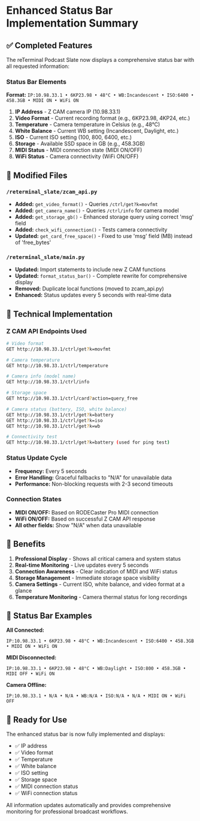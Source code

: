 # Enhanced Status Bar Implementation Summary

## ✅ Completed Features

The reTerminal Podcast Slate now displays a comprehensive status bar with all requested information:

### Status Bar Elements

**Format:** `IP:10.98.33.1 • 6KP23.98 • 48°C • WB:Incandescent • ISO:6400 • 458.3GB • MIDI ON • WiFi ON`

1. **IP Address** - Z CAM camera IP (10.98.33.1)
2. **Video Format** - Current recording format (e.g., 6KP23.98, 4KP24, etc.)
3. **Temperature** - Camera temperature in Celsius (e.g., 48°C)
4. **White Balance** - Current WB setting (Incandescent, Daylight, etc.)
5. **ISO** - Current ISO setting (100, 800, 6400, etc.)
6. **Storage** - Available SSD space in GB (e.g., 458.3GB)
7. **MIDI Status** - MIDI connection state (MIDI ON/OFF)
8. **WiFi Status** - Camera connectivity (WiFi ON/OFF)

## 📁 Modified Files

### `/reterminal_slate/zcam_api.py`
- **Added:** `get_video_format()` - Queries `/ctrl/get?k=movfmt`
- **Added:** `get_camera_name()` - Queries `/ctrl/info` for camera model
- **Added:** `get_storage_gb()` - Enhanced storage query using correct 'msg' field
- **Added:** `check_wifi_connection()` - Tests camera connectivity
- **Updated:** `get_card_free_space()` - Fixed to use 'msg' field (MB) instead of 'free_bytes'

### `/reterminal_slate/main.py`
- **Updated:** Import statements to include new Z CAM functions
- **Updated:** `format_status_bar()` - Complete rewrite for comprehensive display
- **Removed:** Duplicate local functions (moved to zcam_api.py)
- **Enhanced:** Status updates every 5 seconds with real-time data

## 🔧 Technical Implementation

### Z CAM API Endpoints Used
```bash
# Video format
GET http://10.98.33.1/ctrl/get?k=movfmt

# Camera temperature  
GET http://10.98.33.1/ctrl/temperature

# Camera info (model name)
GET http://10.98.33.1/ctrl/info

# Storage space
GET http://10.98.33.1/ctrl/card?action=query_free

# Camera status (battery, ISO, white balance)
GET http://10.98.33.1/ctrl/get?k=battery
GET http://10.98.33.1/ctrl/get?k=iso
GET http://10.98.33.1/ctrl/get?k=wb

# Connectivity test
GET http://10.98.33.1/ctrl/get?k=battery (used for ping test)
```

### Status Update Cycle
- **Frequency:** Every 5 seconds
- **Error Handling:** Graceful fallbacks to "N/A" for unavailable data
- **Performance:** Non-blocking requests with 2-3 second timeouts

### Connection States
- **MIDI ON/OFF:** Based on RODECaster Pro MIDI connection
- **WiFi ON/OFF:** Based on successful Z CAM API response
- **All other fields:** Show "N/A" when data unavailable

## 🎯 Benefits

1. **Professional Display** - Shows all critical camera and system status
2. **Real-time Monitoring** - Live updates every 5 seconds
3. **Connection Awareness** - Clear indication of MIDI and WiFi status
4. **Storage Management** - Immediate storage space visibility
5. **Camera Settings** - Current ISO, white balance, and video format at a glance
6. **Temperature Monitoring** - Camera thermal status for long recordings

## 🔄 Status Bar Examples

**All Connected:**
```
IP:10.98.33.1 • 6KP23.98 • 48°C • WB:Incandescent • ISO:6400 • 458.3GB • MIDI ON • WiFi ON
```

**MIDI Disconnected:**
```
IP:10.98.33.1 • 6KP23.98 • 48°C • WB:Daylight • ISO:800 • 458.3GB • MIDI OFF • WiFi ON
```

**Camera Offline:**
```
IP:10.98.33.1 • N/A • N/A • WB:N/A • ISO:N/A • N/A • MIDI ON • WiFi OFF
```

## 🚀 Ready for Use

The enhanced status bar is now fully implemented and displays:
- ✅ IP address
- ✅ Video format  
- ✅ Temperature
- ✅ White balance
- ✅ ISO setting
- ✅ Storage space
- ✅ MIDI connection status
- ✅ WiFi connection status

All information updates automatically and provides comprehensive monitoring for professional broadcast workflows.
